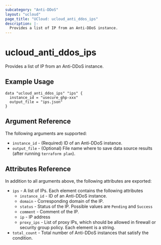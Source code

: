```yaml
---
subcategory: "Anti-DDoS"
layout: "ucloud"
page_title: "UCloud: ucloud_anti_ddos_ips"
description: |-
  Provides a list of IP from an Anti-DDoS instance.
---
```


# ucloud_anti_ddos_ips

Provides a list of IP from an Anti-DDoS instance.

## Example Usage

```hcl
data "ucloud_anti_ddos_ips" "ips" {
  instance_id = "usecure_ghp-xxx"
  output_file = "ips.json"
}
```

## Argument Reference

The following arguments are supported:

* `instance_id` - (Required) ID of an Anti-DDoS instance.
* `output_file` - (Optional) File name where to save data source results (after running `terraform plan`).

## Attributes Reference

In addition to all arguments above, the following attributes are exported:

* `ips` - A list of IPs. Each element contains the following attributes
  * `instance_id` - ID of an Anti-DDoS instance.
  * `domain` - Corresponding domain of the IP.
  * `status` - Status of the IP. Possible values are `Pending` and `Success`
  * `comment` - Comment of the IP.
  * `ip` - IP address
  * `proxy_ips` - List of proxy IPs, which should be allowed in firewall or security group policy. Each element is a string.
* `total_count` - Total number of Anti-DDoS instances that satisfy the condition.
